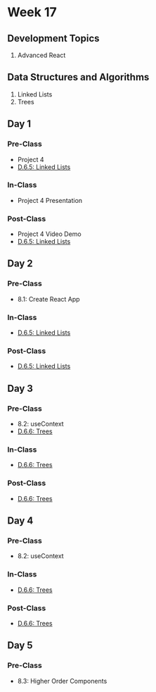 # Week 17

## Development Topics

1. Advanced React

## Data Structures and Algorithms

1. Linked Lists
2. Trees

## Day 1

### Pre-Class

* Project 4
* [D.6.5: Linked Lists](../../data-structures-and-algorithms/d.6-data-structures/d.6.5-linked-lists.md)

### In-Class

* Project 4 Presentation

### Post-Class

* Project 4 Video Demo
* [D.6.5: Linked Lists](../../data-structures-and-algorithms/d.6-data-structures/d.6.5-linked-lists.md)

## Day 2

### Pre-Class

* 8.1: Create React App

### In-Class

* [D.6.5: Linked Lists](../../data-structures-and-algorithms/d.6-data-structures/d.6.5-linked-lists.md)

### Post-Class

* [D.6.5: Linked Lists](../../data-structures-and-algorithms/d.6-data-structures/d.6.5-linked-lists.md)

## Day 3

### Pre-Class

* 8.2: useContext
* [D.6.6: Trees](../../data-structures-and-algorithms/d.6-data-structures/d.6.6-trees.md)

### In-Class

* [D.6.6: Trees](../../data-structures-and-algorithms/d.6-data-structures/d.6.6-trees.md)

### **Post-Class**

* [D.6.6: Trees](../../data-structures-and-algorithms/d.6-data-structures/d.6.6-trees.md)

## Day 4

### Pre-Class

* 8.2: useContext

### **In-Class**

* [D.6.6: Trees](../../data-structures-and-algorithms/d.6-data-structures/d.6.6-trees.md)

### **Post-Class**

* [D.6.6: Trees](../../data-structures-and-algorithms/d.6-data-structures/d.6.6-trees.md)

## Day 5

### Pre-Class

* 8.3: Higher Order Components

